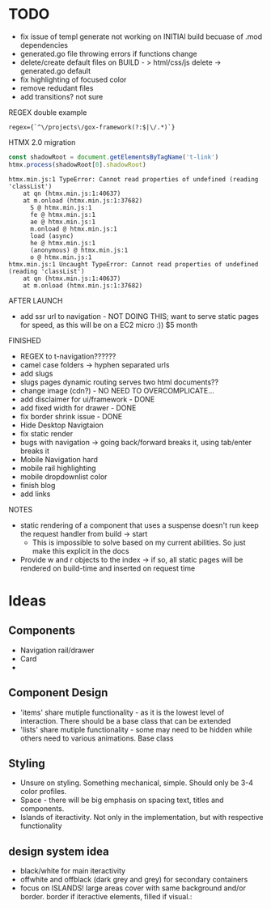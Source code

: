 # TODO

- fix issue of templ generate not working on INITIAl build becuase of .mod dependencies
- generated.go file throwing errors if functions change
- delete/create default files on BUILD - > html/css/js delete -> generated.go default
- fix highlighting of focused color
- remove redudant files
- add transitions? not sure

REGEX double example

```regex
regex={`^\/projects\/gox-framework(?:$|\/.*)`}
```

HTMX 2.0 migration

```javascript
const shadowRoot = document.getElementsByTagName('t-link')
htmx.process(shadowRoot[0].shadowRoot)
```

```
htmx.min.js:1 TypeError: Cannot read properties of undefined (reading 'classList')
    at qn (htmx.min.js:1:40637)
    at m.onload (htmx.min.js:1:37682)
      S @ htmx.min.js:1
      fe @ htmx.min.js:1
      ae @ htmx.min.js:1
      m.onload @ htmx.min.js:1
      load (async)
      he @ htmx.min.js:1
      (anonymous) @ htmx.min.js:1
      o @ htmx.min.js:1
htmx.min.js:1 Uncaught TypeError: Cannot read properties of undefined (reading 'classList')
    at qn (htmx.min.js:1:40637)
    at m.onload (htmx.min.js:1:37682)  
```

AFTER LAUNCH
- add ssr url to navigation - NOT DOING THIS; want to serve static pages for speed, as this will be on a EC2 micro :)) $5 month

FINISHED

- REGEX to t-navigation??????
- camel case folders -> hyphen separated urls
- add slugs 
- slugs pages dynamic routing serves two html documents??
- change image (cdn?) - NO NEED TO OVERCOMPLICATE...
- add disclaimer for ui/framework - DONE
- add fixed width for drawer - DONE
- fix border shrink issue - DONE
- Hide Desktop Navigtaion
- fix static render
- bugs with navigation -> going back/forward breaks it, using tab/enter breaks it
- Mobile Navigation hard
- mobile rail highlighting
- mobile dropdownlist color 
- finish blog
- add links

NOTES

- static rendering of a component that uses a suspense doesn't run keep the request handler from build -> start
  - This is impossible to solve based on my current abilities. So just make this explicit in the docs
- Provide w and r objects to the index -> if so, all static pages will be rendered on build-time and inserted on request time




































# Ideas

## Components
- Navigation rail/drawer
- Card
-  


## Component Design
- 'items' share mutiple functionality - as it is the lowest level of interaction. There should be a base class that can be extended
- 'lists' share mutiple functionality - some may need to be hidden while others need to various animations. Base class


## Styling

- Unsure on styling. Something mechanical, simple. Should only be 3-4 color profiles.
- Space - there will be big emphasis on spacing text, titles and components.
- Islands of iteractivity. Not only in the implementation, but with respective functionality



## design system idea

- black/white for main iteractivity
- offwhite and offblack (dark grey and grey) for secondary containers
- focus on ISLANDS! large areas cover with same background and/or border. border if iteractive elements, filled if visual.:
